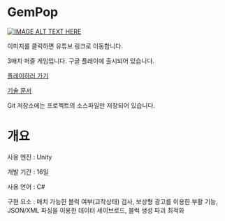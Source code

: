 GemPop
=============
[![IMAGE ALT TEXT HERE](https://img.youtube.com/vi/veOok5ZP0dA/0.jpg)](https://www.youtube.com/watch?v=veOok5ZP0dA)

이미지를 클릭하면 유튜브 링크로 이동합니다.



3매치 퍼즐 게임입니다. 구글 플레이에 출시되어 있습니다. 

[플레이하러 가기](https://play.google.com/store/apps/details?id=com.GeonsuKim.GemPop)

[기술 문서](https://drive.google.com/file/d/1lh20bt9pkwgDuqzHUUMHkdZjRpN1Bg4P/view?usp=sharing)

Git 저장소에는 프로젝트의 소스파일만 저장되어 있습니다.

개요
=============
사용 엔진 : Unity

개발 기간 : 16일

사용 언어 : C#

구현 요소 : 매치 가능한 블럭 여부(교착상태) 검사, 보상형 광고를 이용한 부활 기능, JSON/XML 파싱을 이용한 데이터 세이브로드, 블럭 생성 파괴 최적화
